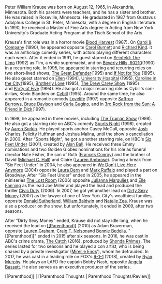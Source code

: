 Peter William Krause was born on August 12, 1965, in Alexandria, Minnesota. Both his parents were teachers, and he has a sister and brother. He was raised in Roseville, Minnesota. He graduated in 1987 from Gustavus Adolphus College in St. Peter, Minnesota, with a degree in English literature. In 1990, he received a Master of Fine Arts degree in Acting from New York University's Graduate Acting Program at the Tisch School of the Arts.  
  
Krause's first role was in a horror movie [Blood Harvest](https://m.imdb.com/title/tt0092671) (1987). On [Carol & Company](https://m.imdb.com/title/tt0098764) (1990), he appeared opposite [Carol Burnett](https://m.imdb.com/name/nm0000993) and [Richard Kind](https://m.imdb.com/name/nm0454236). It was an anthology comedy series, with actors playing different characters each week. After it ended in 1991, he guest starred on [Seinfeld: The Limo](https://m.imdb.com/title/tt0697722) (1992) as Tim, a white supremacist, and on [Beverly Hills, 90210](https://m.imdb.com/title/tt0098749)(1990) in a recurring role. In 1995, he appeared in starring and recurring roles on two short-lived shows, [The Great Defender](https://m.imdb.com/title/tt0111991)(1995) and [If Not for You](https://m.imdb.com/title/tt0112011) (1995). He also guest starred on [Ellen](https://m.imdb.com/title/tt0108761) (1994), [University Hospital](https://m.imdb.com/title/tt0108973) (1995), [Caroline in the City](https://m.imdb.com/title/tt0111910)(1995), [Brotherly Love](https://m.imdb.com/title/tt0111901) (1995), [The Drew Carey Show](https://m.imdb.com/title/tt0111945) (1995) and [Party of Five](https://m.imdb.com/title/tt0108894) (1994). He also got a major recurring role as Cybill's son-in-law, Kevin Blanders on [Cybill](https://m.imdb.com/title/tt0111932) (1995). Around the same time, he also appeared in a romantic comedy [Lovelife](https://m.imdb.com/title/tt0119582) (1997) opposite [Saffron Burrows](https://m.imdb.com/name/nm0004787), [Bruce Davison](https://m.imdb.com/name/nm0001117) and [Carla Gugino](https://m.imdb.com/name/nm0001303), and in [3rd Rock from the Sun: A Friend in Dick](https://m.imdb.com/title/tt0502617)(1997).  
  
In 1998, he appeared in three movies, including [The Truman Show](https://m.imdb.com/title/tt0120382) (1998). He also got a starring role on ABC's comedy [Sports Night](https://m.imdb.com/title/tt0165961) (1998), created by [Aaron Sorkin](https://m.imdb.com/name/nm0815070). He played sports anchor Casey McCall, opposite [Josh Charles](https://m.imdb.com/name/nm0001038), [Felicity Huffman](https://m.imdb.com/name/nm0005031) and [Joshua Malina](https://m.imdb.com/name/nm0539651), until the show's cancellation in 2000. After "Sports Night", he got a another starring role, on HBO's [Six Feet Under](https://m.imdb.com/title/tt0248654) (2001), created by [Alan Ball](https://m.imdb.com/name/nm0050332). He received three Emmy nominations and two Golden Globes nominations for his role as funeral director Nate Fisher, the son of Ruth ([Frances Conroy](https://m.imdb.com/name/nm0175814)) and the brother of David ([Michael C. Hall](https://m.imdb.com/name/nm0355910)) and Claire ([Lauren Ambrose](https://m.imdb.com/name/nm0024404)). During a break from "Six Feet Under" in 2004, he also appeared in [We Don't Live Here Anymore](https://m.imdb.com/title/tt0361309) (2004) opposite [Laura Dern](https://m.imdb.com/name/nm0000368) and [Mark Ruffalo](https://m.imdb.com/name/nm0749263) and played a part on Broadway. After "Six Feet Under" ended in 2005, he appeared in the miniseries [The Lost Room](https://m.imdb.com/title/tt0830361) (2006) opposite [Julianna Margulies](https://m.imdb.com/name/nm0000523) and [Elle Fanning](https://m.imdb.com/name/nm1102577) as the lead Joe Miller and played the lead and produced the thriller [Civic Duty](https://m.imdb.com/title/tt0446298) (2006). In 2007, he got yet another lead on [Dirty Sexy Money](https://m.imdb.com/title/tt0960136) (2007) as the lawyer of one of New York City's wealthiest families, opposite [Donald Sutherland](https://m.imdb.com/name/nm0000661), [William Baldwin](https://m.imdb.com/name/nm0000287) and [Natalie Zea](https://m.imdb.com/name/nm0954036). Krause was also a producer on the show, but unfortunately, it ended in 2009, after two seasons.  
  
After "Dirty Sexy Money" ended, Krause did not stay idle long, when he received the lead on [[[Parenthood]]](https://m.imdb.com/title/tt1416765) (2010) as Adam Braverman, opposite [Lauren Graham](https://m.imdb.com/name/nm0334179), [Craig T. Nelson](https://m.imdb.com/name/nm0005266)and [Bonnie Bedelia](https://m.imdb.com/name/nm0000889). "[[Parenthood]]" ended in 2015 after six seasons. In 2016, he was cast in ABC's crime drama, [The Catch](https://m.imdb.com/title/tt4396862) (2016), produced by [Shonda Rhimes](https://m.imdb.com/name/nm0722274). The series lasted for two seasons and he played a con artist, who is being chased by a private investigator ([Mireille Enos](https://m.imdb.com/name/nm0257969)'), whom he defrauded. In 2017, he was cast in a leading role on FOX's [9-1-1](https://m.imdb.com/title/tt7235466) (2018), created by [Ryan Murphy](https://m.imdb.com/name/nm0614682). He plays an LAFD fire captain Bobby Nash, opposite [Angela Bassett](https://m.imdb.com/name/nm0000291). He also serves as an executive producer of the series.

[[Parenthood]] | [[Parenthood Thoughts | Parenthood Thoughts/Review]]